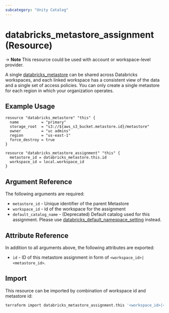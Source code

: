 ```yaml
---
subcategory: "Unity Catalog"
---
```

# databricks_metastore_assignment (Resource)

-> **Note** This resource could be used with account or workspace-level provider.

A single [databricks_metastore](metastore.md) can be shared across Databricks workspaces, and each linked workspace has a consistent view of the data and a single set of access policies. You can only create a single metastore for each region in which your organization operates.

## Example Usage

```hcl
resource "databricks_metastore" "this" {
  name          = "primary"
  storage_root  = "s3://${aws_s3_bucket.metastore.id}/metastore"
  owner         = "uc admins"
  region        = "us-east-1"
  force_destroy = true
}

resource "databricks_metastore_assignment" "this" {
  metastore_id = databricks_metastore.this.id
  workspace_id = local.workspace_id
}
```

## Argument Reference

The following arguments are required:

* `metastore_id` - Unique identifier of the parent Metastore
* `workspace_id` - id of the workspace for the assignment
* `default_catalog_name` - (Deprecated) Default catalog used for this assignment. Please use [databricks_default_namespace_setting](default_namespace_setting.md) instead.

## Attribute Reference

In addition to all arguments above, the following attributes are exported:

* `id` - ID of this metastore assignment in form of `<workspace_id>|<metastore_id>`.

## Import

This resource can be imported by combination of workspace id and metastore id:

```bash
terraform import databricks_metastore_assignment.this '<workspace_id>|<metastore_id>'
```
